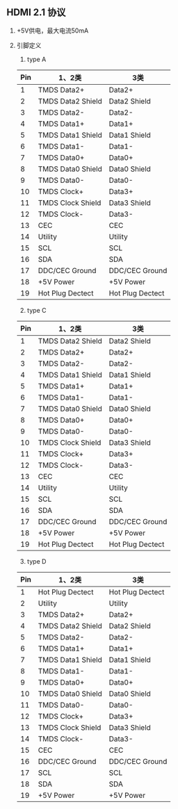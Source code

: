 ## HDMI 2.1 协议

1. +5V供电，最大电流50mA

2. 引脚定义

   1. type A

   | Pin  | 1、2类            | 3类              |
   | ---- | ----------------- | ---------------- |
   | 1    | TMDS Data2+       | Data2+           |
   | 2    | TMDS Data2 Shield | Data2 Shield     |
   | 3    | TMDS Data2-       | Data2-           |
   | 4    | TMDS Data1+       | Data1+           |
   | 5    | TMDS Data1 Shield | Data1 Shield     |
   | 6    | TMDS Data1-       | Data1-           |
   | 7    | TMDS Data0+       | Data0+           |
   | 8    | TMDS Data0 Shield | Data0 Shield     |
   | 9    | TMDS Data0-       | Data0-           |
   | 10   | TMDS Clock+       | Data3+           |
   | 11   | TMDS Clock Shield | Data3 Shield     |
   | 12   | TMDS Clock-       | Data3-           |
   | 13   | CEC               | CEC              |
   | 14   | Utility           | Utility          |
   | 15   | SCL               | SCL              |
   | 16   | SDA               | SDA              |
   | 17   | DDC/CEC Ground    | DDC/CEC Ground   |
   | 18   | +5V Power         | +5V Power        |
   | 19   | Hot Plug Dectect  | Hot Plug Dectect |

   2. type C

   
   | Pin  | 1、2类            | 3类              |
   | ---- | ----------------- | ---------------- |
   | 1    | TMDS Data2 Shield | Data2 Shield     |
   | 2    | TMDS Data2+       | Data2+           |
   | 3    | TMDS Data2-       | Data2-           |
   | 4    | TMDS Data1 Shield | Data1 Shield     |
   | 5    | TMDS Data1+       | Data1+           |
   | 6    | TMDS Data1-       | Data1-           |
   | 7    | TMDS Data0 Shield | Data0 Shield     |
   | 8    | TMDS Data0+       | Data0+           |
   | 9    | TMDS Data0-       | Data0-           |
   | 10   | TMDS Clock Shield | Data3 Shield     |
   | 11   | TMDS Clock+       | Data3+           |
   | 12   | TMDS Clock-       | Data3-           |
   | 13   | CEC               | CEC              |
   | 14   | Utility           | Utility          |
   | 15   | SCL               | SCL              |
   | 16   | SDA               | SDA              |
   | 17   | DDC/CEC Ground    | DDC/CEC Ground   |
   | 18   | +5V Power         | +5V Power        |
   | 19   | Hot Plug Dectect  | Hot Plug Dectect |
   
   3. type D
   
   | Pin  | 1、2类            | 3类              |
   | ---- | ----------------- | ---------------- |
   | 1    | Hot Plug Dectect  | Hot Plug Dectect |
   | 2    | Utility           | Utility          |
   | 3    | TMDS Data2+       | Data2+           |
   | 4    | TMDS Data2 Shield | Data2 Shield     |
   | 5    | TMDS Data2-       | Data2-           |
   | 6    | TMDS Data1+       | Data1+           |
   | 7    | TMDS Data1 Shield | Data1 Shield     |
   | 8    | TMDS Data1-       | Data1-           |
   | 9    | TMDS Data0+       | Data0+           |
   | 10   | TMDS Data0 Shield | Data0 Shield     |
   | 11   | TMDS Data0-       | Data0-           |
   | 12   | TMDS Clock+       | Data3+           |
   | 13   | TMDS Clock Shield | Data3 Shield     |
   | 14   | TMDS Clock-       | Data3-           |
   | 15   | CEC               | CEC              |
   | 16   | DDC/CEC Ground    | DDC/CEC Ground   |
   | 17   | SCL               | SCL              |
   | 18   | SDA               | SDA              |
   | 19   | +5V Power         | +5V Power        |

